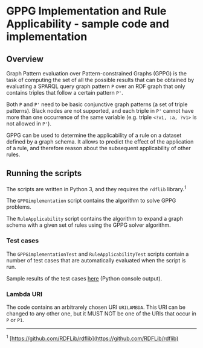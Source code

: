 # GPPG Implementation and Rule Applicability - sample code and implementation

## Overview

Graph Pattern evaluation over Pattern-constrained Graphs (GPPG) is the task of computing the set of all the possible results that can be obtained by evaluating a SPARQL query graph pattern `P` over an RDF graph that only contains triples that follow a certain pattern `P'`.

Both `P` and `P'` need to be basic conjunctive graph patterns (a set of triple patterns). Black nodes are not supported, and each triple in `P'` cannot have more than one occurrence of the same variable (e.g. triple `<?v1, :a, ?v1>` is not allowed in `P'`).

GPPG can be used to determine the applicability of a rule on a dataset defined by a graph schema. It allows to predict the effect of the application of a rule, and therefore reason about the subsequent applicability of other rules.

## Running the scripts

The scripts are written in Python 3, and they requires the `rdflib` library.<sup>1</sup>

The `GPPGimplementation` script contains the algorithm to solve GPPG problems.

The `RuleApplicability` script contains the algorithm to expand a graph schema with a given set of rules using the GPPG solver algorithm.

### Test cases

The `GPPGimplementationTest` and `RuleApplicabilityTest` scripts contain a number of test cases that are automatically evaluated when the script is run.

Sample results of the test cases [here](results.txt) (Python console output).

### Lambda URI

The code contains an arbitrarely chosen URI `URILAMBDA`. This URI can be changed to any other one, but it MUST NOT be one of the URIs that occur in `P` or `P1`.

---

<sup>1</sup> [https://github.com/RDFLib/rdflib](https://github.com/RDFLib/rdflib)
